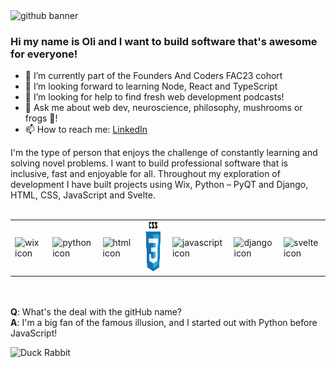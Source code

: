 <img src="https://duck-rabbit-s3-bucket.s3.eu-west-2.amazonaws.com/github+banner+2.png" alt="github banner">


### Hi my name is Oli and I want to build software that's awesome for everyone!

- 🔭 I’m currently part of the Founders And Coders FAC23 cohort
- 🌱 I’m looking forward to learning Node, React and TypeScript
- 🤔 I’m looking for help to find fresh web development podcasts!
- 💬 Ask me about web dev, neuroscience, philosophy, mushrooms or frogs 🐸!
- 📫 How to reach me: [LinkedIn](https://www.linkedin.com/in/olilukejones)

I'm the type of person that enjoys the challenge of constantly learning and solving novel problems. I want to build professional software that is inclusive, fast and enjoyable for all. Throughout my exploration of development I have built projects using Wix, Python – PyQT and Django, HTML, CSS, JavaScript
and Svelte.
<br><br>

<table><tr>
<td><img src="https://cdn4.iconfinder.com/data/icons/logos-and-brands/512/380_Wix_logo-512.png" width="80" height="80" alt="wix icon"/></td>

<td><img src="https://cdn3.iconfinder.com/data/icons/logos-and-brands-adobe/512/267_Python-512.png" width="80" height="80" alt="python icon"/></td>

<td><img src="https://www.w3.org/html/logo/downloads/HTML5_Logo_512.png" width="80" height="80" alt="html icon"/></td>

<td><img src="https://raw.githubusercontent.com/github/explore/6c6508f34230f0ac0d49e847a326429eefbfc030/topics/css/css.png" width="80" height="80" alt="css icon"/></td>
  
<td><img src="https://cdn.iconscout.com/icon/free/png-256/javascript-2752148-2284965.png" width="80" height="80" alt="javascript icon"/></td>

<td><img src="https://icon-library.com/images/django-icon/django-icon-0.jpg" width="80" height="80" alt="django icon"/></td>

<td><img src="https://upload.wikimedia.org/wikipedia/commons/thumb/1/1b/Svelte_Logo.svg/638px-Svelte_Logo.svg.png" width="80" height="80" alt="svelte icon"/></td>
</tr></table>

<br><br>
<b>Q</b>: What's the deal with the gitHub name?
<br>
<b>A</b>: I'm a big fan of the famous illusion, and I started out with Python before JavaScript!

![Duck Rabbit](https://static.independent.co.uk/s3fs-public/thumbnails/image/2016/02/14/12/duck-rabbit.png?width=250)
